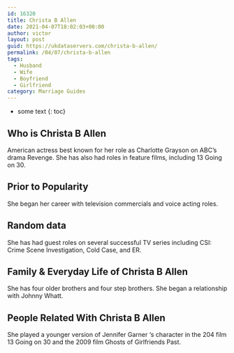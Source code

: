 ```yaml
---
id: 16320
title: Christa B Allen
date: 2021-04-07T18:02:03+00:00
author: victor
layout: post
guid: https://ukdataservers.com/christa-b-allen/
permalink: /04/07/christa-b-allen
tags:
  - Husband
  - Wife
  - Boyfriend
  - Girlfriend
category: Marriage Guides
---
```


* some text
{: toc}


## Who is Christa B Allen



American actress best known for her role as Charlotte Grayson on ABC&#8217;s drama Revenge. She has also had roles in feature films, including 13 Going on 30.

                
                
                
## Prior to Popularity



She began her career with television commercials and voice acting roles.

                
                
                
## Random data



She has had guest roles on several successful TV series including CSI: Crime Scene Investigation, Cold Case, and ER. 

                
                
                
## Family & Everyday Life of Christa B Allen



She has four older brothers and four step brothers. She began a relationship with Johnny Whatt.

                
                
                
## People Related With Christa B Allen



She played a younger version of Jennifer Garner &#8216;s character in the 204 film 13 Going on 30 and the 2009 film Ghosts of Girlfriends Past.

                
              
            
          
          
          